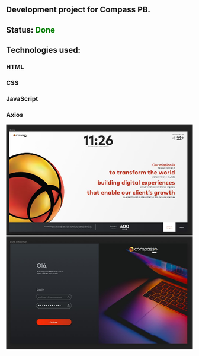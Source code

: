 <h2>Development project for Compass PB.</h2>

<h2>Status: <span style="color: green;">Done</span></h2>

<h2>Technologies used:</h2>

<h3>HTML</h3>
<h3>CSS</h3>
<h3>JavaScript</h3>
<h3>Axios</h3>

<img src="./img/README1.JPG">
<img src="./img/README2.JPG">